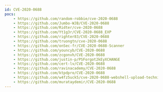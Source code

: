 ```yaml
---
id: CVE-2020-0688
pocs:
    - https://github.com/random-robbie/cve-2020-0688
    - https://github.com/Jumbo-WJB/CVE-2020-0688
    - https://github.com/Ridter/cve-2020-0688
    - https://github.com/Yt1g3r/CVE-2020-0688_EXP
    - https://github.com/righter83/CVE-2020-0688
    - https://github.com/truongtn/cve-2020-0688
    - https://github.com/onSec-fr/CVE-2020-0688-Scanner
    - https://github.com/youncyb/CVE-2020-0688
    - https://github.com/zcgonvh/CVE-2020-0688
    - https://github.com/justin-p/PSForgot2kEyXCHANGE
    - https://github.com/cert-lv/CVE-2020-0688
    - https://github.com/ravinacademy/CVE-2020-0688
    - https://github.com/ktpdpro/CVE-2020-0688
    - https://github.com/w4fz5uck5/cve-2020-0688-webshell-upload-technique
    - https://github.com/murataydemir/CVE-2020-0688
---
```

